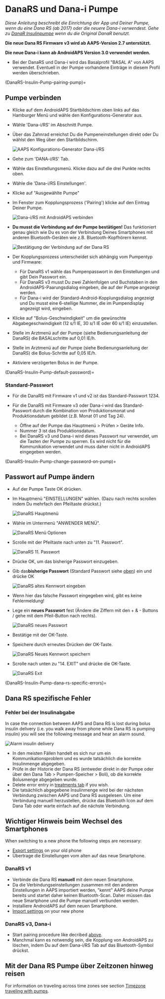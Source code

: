 # DanaRS und Dana-i Pumpe

*Diese Anleitung beschreibt die Einrichtung der App und Deiner Pumpe, wenn du eine Dana RS (ab 2017) oder die neuere Dana-i verwendest. Gehe zu [DanaR Insulinpumpe](./DanaR-Insulin-Pump) wenn du die Original DanaR benutzt.*

**Die neue Dana RS Firmware v3 wird ab AAPS-Version 2.7 unterstützt.**

**Die neue Dana-i kann ab AndroidAPS Version 3.0 verwendet werden.**

* Bei der DanaRS und Dana-i wird das Basalprofil "BASAL A" von AAPS verwendet. Eventuell in der Pumpe vorhandene Einträge in diesem Profil werden überschrieben.

(DanaRS-Insulin-Pump-pairing-pump)=

## Pumpe verbinden

* Klicke auf dem AndroidAPS Startbildschirm oben links auf das Hamburger Menü und wähle den Konfigurations-Generator aus.
* Wähle 'Dana-i/RS' im Abschnitt Pumpe.
* Über das Zahnrad erreichst Du die Pumpeneinstellungen direkt oder Du wählst den Weg über den Startbildschirm.
    
    ![AAPS Konfigurations-Generator Dana-i/RS](../images/DanaRS_i_ConfigB.png)

* Gehe zum 'DANA-i/RS' Tab.

* Wähle das Einstellungsmenü. Klicke dazu auf die drei Punkte rechts oben. 
* Wähle die 'Dana-i/RS Einstellungen'.
* Klicke auf "Ausgewählte Pumpe"
* Im Fenster zum Kopplungsprozess ('Pairing') klicke auf den Eintrag Deiner Pumpe.
    
    ![Dana-i/RS mit AndroidAPS verbinden](../images/DanaRS_i_Pairing.png)

* **Du musst die Verbindung auf der Pumpe bestätigen!** Das funktioniert genau gleich wie Du es von der Verbindung Deines Smartphones mit anderen Bluetooth-Geräten wie z.B. Bluetooth-Kopfhörern kennst.
    
    ![Bestätigung der Verbindung auf der Dana RS](../images/DanaRS_Pairing.png)

* Der Kopplungsprozess unterscheidet sich abhängig vom Pumpentyp und Firmware:
    
    * Für DanaRS v1 wähle das Pumpenpasswort in den Einstellungen und gibt Dein Passwort ein.
    * Für DanaRS v3 musst Du zwei Zahlenfolgen und Buchstaben in den AndroidAPS-Paarungsdialog eingeben, die auf der Pumpe angezeigt werden.
    * Für Dana-i wird der Standard-Android-Kopplungsdialog angezeigt und Du musst eine 6-stellige Nummer, die im Pumpendisplay angezeigt wird, eingeben.

* Klicke auf "Bolus-Geschwindigkeit" um die gewünschte Abgabegeschwindigkeit (12 s/1 IE, 30 s/1 IE oder 60 s/1 IE) einzustellen.

* Stelle im Arztmenü auf der Pumpe (siehe Bedienungsanleitung der DanaRS) die BASALschritte auf 0,01 IE/h.
* Stelle im Arztmenü auf der Pumpe (siehe Bedienungsanleitung der DanaRS) die Bolus-Schritte auf 0,05 IE/h.
* Aktiviere verzögerten Bolus in der Pumpe.

(DanaRS-Insulin-Pump-default-password)=

### Standard-Passwort

* Für die DanaRS mit Firmware v1 und v2 ist das Standard-Passwort 1234.
* Für die DanaRS mit Firmware v3 oder Dana-i wird das Standard-Passwort durch die Kombination von Produktionsmonat und Produktionsdatum gebildet (z.B. Monat 01 und Tag 24).
    
    * Öffne auf der Pumpe das Hauptmenü > Prüfen > Geräte Info. 
    * Nummer 3 ist das Produktionsdatum. 
    * Bei DanaRS v3 und Dana-i wird dieses Passwort nur verwendet, um die Tasten der Pumpe zu sperren. Es wird nicht für die Kommunikation verwendet und muss daher nicht in AndroidAPS eingegeben werden.

(DanaRS-Insulin-Pump-change-password-on-pump)=

## Passwort auf Pumpe ändern

* Auf der Pumpe Taste OK drücken.
* Im Hauptmenü "EINSTELLUNGEN" wählen. (Dazu nach rechts scrollen indem Du mehrfach den Pfeiltaste drückst.)
    
    ![DanaRS Hauptmenü](../images/DanaRSPW_01_MainMenu.png)

* Wähle im Untermenü "ANWENDER MENÜ".
    
    ![DanaRS Menü Optionen](../images/DanaRSPW_02_OptionMenu.png)

* Scrolle mit der Pfeiltaste nach unten zu "11. Passwort".
    
    ![DanaRS 11. Passwort](../images/DanaRSPW_03_11PW.png)

* Drücke OK, um das bisherige Passwort einzugeben.

* Gib das**bisherige Passwort** (Standard Passwort siehe [oben](#default-password)) ein und drücke OK
    
    ![DanaRS altes Kennwort eingeben](../images/DanaRSPW_04_11PWenter.png)

* Wenn hier das falsche Passwort eingegeben wird, gibt es keine Fehlermeldung!

* Lege ein **neues Passwort** fest (Ändere die Ziffern mit den + & - Buttons / gehe mit dem Pfeil-Button nach rechts).
    
    ![DanaRS neues Passwort](../images/DanaRSPW_05_PWnew.png)

* Bestätige mit der OK-Taste.

* Speichere durch erneutes Drücken der OK-Taste.
    
    ![DanaRS Neues Kennwort speichern](../images/DanaRSPW_06_PWnewSave.png)

* Scrolle nach unten zu "14. EXIT" und drücke die OK-Taste.
    
    ![DanaRS Exit](../images/DanaRSPW_07_Exit.png)

(DanaRS-Insulin-Pump-dana-rs-specific-errors)=

## Dana RS spezifische Fehler

### Fehler bei der Insulinabgabe

In case the connection between AAPS and Dana RS is lost during bolus insulin delivery (i.e. you walk away from phone while Dana RS is pumping insulin) you will see the following message and hear an alarm sound.

![Alarm insulin delivery](../images/DanaRS_Error_bolus.png)

* In den meisten Fällen handelt es sich nur um ein Kommunikationsproblem und es wurde tatsächlich die korrekte Insulinmenge abgegeben.
* Prüfe in der Historie der Dana RS (entweder direkt in der Pumpe oder über den Dana Tab > Pumpen-Speicher > Boli), ob die korrekte Bolusmenge abgegeben wurde.
* Delete error entry in [treatments tab](Screenshots-carb-correction) if you wish.
* Die tatsächlich abgegebene Insulinmenge wird bei der nächsten Verbindung zwischen AAPS und Dana RS ausgelesen. Um eine Verbindung manuell herzustellen, drücke das Bluetooth Icon auf dem Dana Tab oder warte einfach auf die nächste Verbindung.

## Wichtiger Hinweis beim Wechsel des Smartphones

When switching to a new phone the following steps are necessary:

* [Export settings](ExportImportSettings-export-settings) on your old phone
* Übertrage die Einstellungen vom alten auf das neue Smartphone.

### DanaRS v1

* Verbinde die Dana RS **manuell** mit dem neuen Smartphone.
* Da die Verbindungseinstellungen zusammen mit den anderen Einstellungen in AAPS importiert werden, "kennt" AAPS deine Pumpe bereits und startet daher keinen Bluetooth-Scan. Daher müssen das neue Smartphone und die Pumpe manuell verbunden werden.
* Installiere AndroidAPS auf dem neuen Smartphone.
* [Import settings](ExportImportSettings-import-settings) on your new phone

### DanaRS v3, Dana-i

* Start pairing procedure like decribed [above](DanaRS-Insulin-Pump-pairing-pump).
* Manchmal kann es notwendig sein, die Kopplung von AndroidAPS zu löschen, indem Du auf dem Dana-i/RS Tab auf das Bluetooth-Symbol drückst.

## Mit der Dana RS Pumpe über Zeitzonen hinweg reisen

For information on traveling across time zones see section [Timezone traveling with pumps](Timezone-traveling-danarv2-danars).